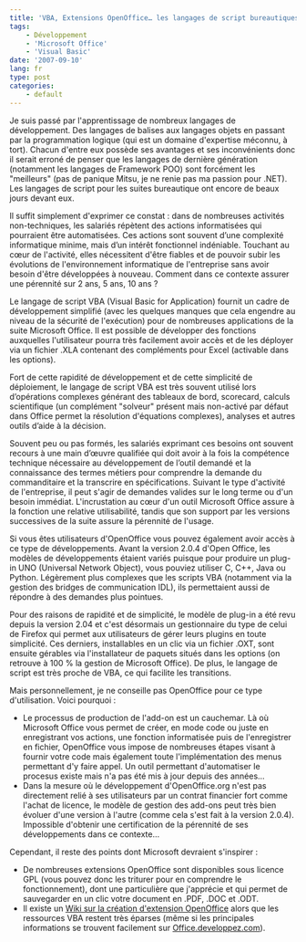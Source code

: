 ```yaml
---
title: 'VBA, Extensions OpenOffice… les langages de script bureautiques'
tags:
    - Développement
    - 'Microsoft Office'
    - 'Visual Basic'
date: '2007-09-10'
lang: fr
type: post
categories:
    - default
---
```


Je suis passé par l'apprentissage de nombreux langages de développement. Des langages de balises aux langages objets en passant par la programmation logique (qui est un domaine d'expertise méconnu, à tort). Chacun d'entre eux possède ses avantages et ses inconvénients donc il serait erroné de penser que les langages de dernière génération (notamment les langages de Framework POO) sont forcément les "meilleurs" (pas de panique Mitsu, je ne renie pas ma passion pour .NET). Les langages de script pour les suites bureautique ont encore de beaux jours devant eux.

Il suffit simplement d'exprimer ce constat : dans de nombreuses activités non-techniques, les salariés répètent des actions informatisées qui pourraient être automatisées. Ces actions sont souvent d’une complexité informatique minime, mais d’un intérêt fonctionnel indéniable. Touchant au cœur de l'activité, elles nécessitent d'être fiables et de pouvoir subir les évolutions de l'environnement informatique de l'entreprise sans avoir besoin d'être développées à nouveau. Comment dans ce contexte assurer une pérennité sur 2 ans, 5 ans, 10 ans ?

Le langage de script VBA (Visual Basic for Application) fournit un cadre de développement simplifié (avec les quelques manques que cela engendre au niveau de la sécurité de l'exécution) pour de nombreuses applications de la suite Microsoft Office. Il est possible de développer des fonctions auxquelles l'utilisateur pourra très facilement avoir accès et de les déployer via un fichier .XLA contenant des compléments pour Excel (activable dans les options).

Fort de cette rapidité de développement et de cette simplicité de déploiement, le langage de script VBA est très souvent utilisé lors d’opérations complexes générant des tableaux de bord, scorecard, calculs scientifique (un complément "solveur" présent mais non-activé par défaut dans Office permet la résolution d'équations complexes), analyses et autres outils d’aide à la décision.

Souvent peu ou pas formés, les salariés exprimant ces besoins ont souvent recours à une main d’œuvre qualifiée qui doit avoir à la fois la compétence technique nécessaire au développement de l’outil demandé et la connaissance des termes métiers pour comprendre la demande du commanditaire et la transcrire en spécifications. Suivant le type d'activité de l'entreprise, il peut s'agir de demandes valides sur le long terme ou d'un besoin immédiat. L'incrustation au cœur d'un outil Microsoft Office assure à la fonction une relative utilisabilité, tandis que son support par les versions successives de la suite assure la pérennité de l'usage.

Si vous êtes utilisateurs d'OpenOffice vous pouvez également avoir accès à ce type de développements. Avant la version 2.0.4 d'Open Office, les modèles de développements étaient variés puisque pour produire un plug-in UNO (Universal Network Object), vous pouviez utiliser C, C++, Java ou Python. Légèrement plus complexes que les scripts VBA (notamment via la gestion des bridges de communication IDL), ils permettaient aussi de répondre à des demandes plus pointues.

Pour des raisons de rapidité et de simplicité, le modèle de plug-in a été revu depuis la version 2.04 et c'est désormais un gestionnaire du type de celui de Firefox qui permet aux utilisateurs de gérer leurs plugins en toute simplicité. Ces derniers, installables en un clic via un fichier .OXT, sont ensuite gérables via l'installateur de paquets situés dans les options (on retrouve à 100 % la gestion de Microsoft Office). De plus, le langage de script est très proche de VBA, ce qui facilite les transitions.

Mais personnellement, je ne conseille pas OpenOffice pour ce type d'utilisation. Voici pourquoi :

*   Le processus de production de l'add-on est un cauchemar. Là où Microsoft Office vous permet de créer, en mode code ou juste en enregistrant vos actions, une fonction informatisée puis de l'enregistrer en fichier, OpenOffice vous impose de nombreuses étapes visant à fournir votre code mais également toute l'implémentation des menus permettant d'y faire appel. Un outil permettant d'automatiser le procesus existe mais n'a pas été mis à jour depuis des années…
*   Dans la mesure où le développement d'OpenOffice.org n'est pas directement relié à ses utilisateurs par un contrat financier fort comme l'achat de licence, le modèle de gestion des add-ons peut très bien évoluer d'une version à l'autre (comme cela s'est fait à la version 2.0.4). Impossible d'obtenir une certification de la pérennité de ses développements dans ce contexte…

Cependant, il reste des points dont Microsoft devraient s'inspirer :

*   De nombreuses extensions OpenOffice sont disponibles sous licence GPL (vous pouvez donc les triturer pour en comprendre le fonctionnement), dont une particulière que j'apprécie et qui permet de sauvegarder en un clic votre document en .PDF, .DOC et .ODT.
*   Il existe un [Wiki sur la création d'extension OpenOffice](https://wiki.openoffice.org/wiki/Extensions) alors que les ressources VBA restent très éparses (même si les principales informations se trouvent facilement sur [Office.developpez.com](http://office.developpez.com/)).